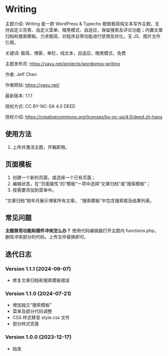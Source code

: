 # Writing

主题介绍: Writing 是一款 WordPress & Typecho 极致极简纯文本写作主题，支持自定义背景、自定义菜单、暗黑模式、自适应，保留搜索及评论功能；内置文章归档和搜索模板。力求极简，对程序自带功能进行禁用及优化，无 JS、图片文件引用。

关键词: 极简，博客，单栏，纯文本，自适应，暗黑模式，免费

主题发布页: https://yayu.net/projects/wordpress-writing

作者: Jeff Chen

作者网站: https://yayu.net/

最新版本: 1.1.1

授权方式: CC BY-NC-SA 4.0 DEED

授权介绍: https://creativecommons.org/licenses/by-nc-sa/4.0/deed.zh-hans


## 使用方法

1. 上传并激活主题，开箱即用。


## 页面模板

1. 创建一个新的页面，或选择一个已有页面；
2. 编辑状态，在“页面属性”的“模板”一项中选择“文章归档”或“搜索模板”；
3. 按需要添加到菜单中。

“文章归档”按年月展示博客所有文章。
“搜索模板”中包含搜索框及结果列表。


## 常见问题

__主题禁用功能和插件冲突怎么办？__
使用代码编辑器打开主题内 functions.php，删除冲突部分的代码，上传文件替换即可。


## 迭代日志
### Version 1.1.1 (2024-09-07)
- 修复文章归档和搜素模板错误

### Version 1.1.0 (2024-07-21)
- 增加独立“搜索模板”
- 菜单及部分代码调整
- CSS 样式移至 style.css 文件
- 部分样式完善

### Version 1.0.0 (2023-12-17)
- 始发